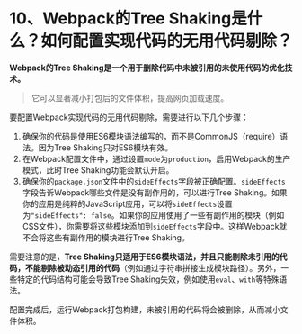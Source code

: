 # 10、Webpack的Tree Shaking是什么？如何配置实现代码的无用代码剔除？

**Webpack的Tree Shaking是一个用于删除代码中未被引用的未使用代码的优化技术。**

> 它可以显著减小打包后的文件体积，提高网页加载速度。

要配置Webpack实现代码的无用代码剔除，需要进行以下几个步骤：

1. 确保你的代码是使用ES6模块语法编写的，而不是CommonJS（require）语法。因为Tree Shaking只对ES6模块有效。
2. 在Webpack配置文件中，通过设置`mode`为`production`，启用Webpack的生产模式，此时Tree Shaking功能会默认开启。
3. 确保你的`package.json`文件中的`sideEffects`字段被正确配置。`sideEffects`字段告诉Webpack哪些文件是没有副作用的，可以进行Tree Shaking。如果你的应用是纯粹的JavaScript应用，可以将`sideEffects`设置为`"sideEffects": false`。如果你的应用使用了一些有副作用的模块（例如CSS文件），你需要将这些模块添加到`sideEffects`字段中。这样Webpack就不会将这些有副作用的模块进行Tree Shaking。

需要注意的是，**Tree Shaking只适用于ES6模块语法，并且只能剔除未引用的代码，不能剔除被动态引用的代码**（例如通过字符串拼接生成模块路径）。另外，一些特定的代码结构可能会导致Tree Shaking失效，例如使用`eval`、`with`等特殊语法。

配置完成后，运行Webpack打包构建，未被引用的代码将会被删除，从而减小文件体积。
